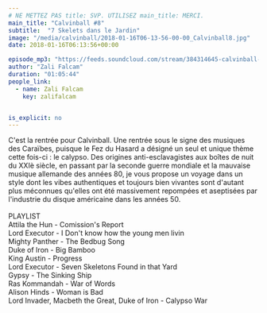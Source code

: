 ```yaml
---
# NE METTEZ PAS title: SVP. UTILISEZ main_title: MERCI.
main_title: "Calvinball #8"
subtitle:  "7 Skelets dans le Jardin"
image: "/media/calvinball/2018-01-16T06-13-56-00-00_Calvinball8.jpg"
date: 2018-01-16T06:13:56+00:00

episode_mp3: "https://feeds.soundcloud.com/stream/384314645-calvinball-radio-calvinball-8-7-skelets-dans-le-jardin.mp3"
author: "Zali Falcam"
duration: "01:05:44"
people_link: 
  - name: Zali Falcam
    key: zalifalcam


is_explicit: no
---
```


<PodcastHeader/>

<!-- ECRIRE LA DESCRIPTION DE L'EPISODE SOUS CETTE LIGNE -->
C'est la rentrée pour Calvinball. Une rentrée sous le signe des musiques des Caraïbes, puisque le Fez du Hasard a désigné un seul et unique thème cette fois-ci : le calypso. Des origines anti-esclavagistes aux boîtes de nuit du XXIè siècle, en passant par la seconde guerre mondiale et la mauvaise musique allemande des années 80, je vous propose un voyage dans un style dont les vibes authentiques et toujours bien vivantes sont d'autant plus méconnues qu'elles ont été massivement repompées et aseptisées par l'industrie du disque américaine dans les années 50.<br><br>PLAYLIST<br>Attila the Hun - Comission's Report<br>Lord Executor - I Don't know how the young men livin<br>Mighty Panther - The Bedbug Song<br>Duke of Iron - Big Bamboo<br>King Austin - Progress<br>Lord Executor - Seven Skeletons Found in that Yard<br>Gypsy - The Sinking Ship<br>Ras Kommandah - War of Words<br>Alison Hinds - Woman is Bad<br>Lord Invader, Macbeth the Great, Duke of Iron - Calypso War

